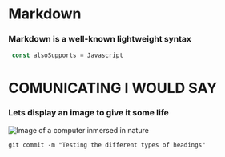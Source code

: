 # Markdown

### Markdown is a well-known lightweight syntax

``` javascript
 const alsoSupports = Javascript
```

# COMUNICATING I WOULD SAY

### Lets display an image to give it some life

![Image of a computer inmersed in nature](https://images.stockcake.com/public/f/b/a/fba7a369-99a7-4bfd-ad91-42ce44e7f139_large/coding-in-nature-stockcake.jpg)

```
git commit -m "Testing the different types of headings"
```
